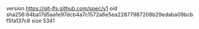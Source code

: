 version https://git-lfs.github.com/spec/v1
oid sha256:64ba17d5aa1e97dcb4a7c1572a6e5ea22877987208b29edaba09bcbf5fa137c8
size 5341
